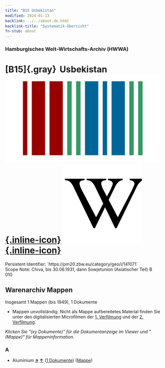 ```yaml
---
title: "B15 Usbekistan"
modified: 2024-01-13
backlink: ../../about.de.html
backlink-title: "Systematik-Übersicht"
fn-stub: about
---
```


### Hamburgisches Welt-Wirtschafts-Archiv (HWWA)

# [B15]{.gray}&#8201; Usbekistan &#160; [![Wikidata](/images/Wikidata-logo.svg "Wikidata"){.inline-icon}](http://www.wikidata.org/entity/Q265) [![Wikipedia](/images/Wikipedia-W.svg "Wikipedia"){.inline-icon}](https://de.wikipedia.org/wiki/Usbekistan)

<div class="hint">Persistent Identifier: `https://pm20.zbw.eu/category/geo/i/141071`</div>

<div class="hint">
Scope Note: Chiva, bis 30.06.1931, dann Sowjetunion (Asiatischer Teil) B 010
</div>





## Warenarchiv Mappen










Insgesamt 1 Mappen (bis 1949), 1 Dokumente
- Mappen unvollständig.  Nicht als Mappe aufbereitetes Material finden Sie
unter den digitalisierten Microfilmen der [1. Verfilmung](/film/h1_wa.de.html)
und der [2. Verfilmung](/film/h2_wa.de.html).

_Klicken Sie "(xy Dokumente)" für die Dokumentanzeige im Viewer und "(Mappe)" für Mappeninformation._




### A

- Aluminium [**&nearr;**](../../../ware/i/141969/about.de.html "Aluminium (XXX in der ganzen Welt)") [**&uarr;**](../../../ware/about.de.html#PID07.01-Lm01 "Warensystematik") (<a href="https://pm20.zbw.eu/iiifview/folder/wa/141969,141071" title="über: Aluminium : Usbekistan" target="_blank">1 Dokumente</a>) ([Mappe](../../../../folder/wa/1419xx/141969/1410xx/141071/about.de.html))




